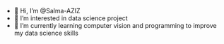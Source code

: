 - 👋 Hi, I’m @Salma-AZIZ
- 👀 I’m interested in data science project
- 🌱 I’m currently learning computer vision and programming to improve my data science skills


<!---
- 💞️ I’m looking to collaborate on ...
- 📫 How to reach me ...
Salma-AZIZ/Salma-AZIZ is a ✨ special ✨ repository because its `README.md` (this file) appears on your GitHub profile.
You can click the Preview link to take a look at your changes.
--->
